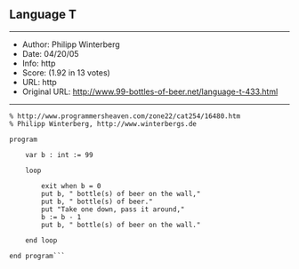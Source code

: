 
## Language T ##
---
- Author: Philipp Winterberg
- Date: 04/20/05
- Info: http
- Score:  (1.92 in 13 votes)
- URL: http
- Original URL: http://www.99-bottles-of-beer.net/language-t-433.html
---

```% T version of 99 Bottles of beer (Bottles.t)
% http://www.programmersheaven.com/zone22/cat254/16480.htm
% Philipp Winterberg, http://www.winterbergs.de

program

    var b : int := 99
    
    loop
    
        exit when b = 0
        put b, " bottle(s) of beer on the wall,"
        put b, " bottle(s) of beer."
        put "Take one down, pass it around,"
        b := b - 1 
        put b, " bottle(s) of beer on the wall."
        
    end loop
    
end program```